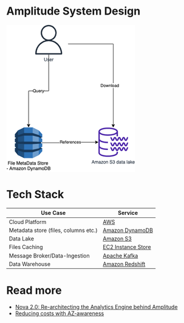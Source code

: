 # Amplitude System Design

![](AmplitudeHLD.png)

# Tech Stack

| Use Case                             | Service                                                                                                   |
|--------------------------------------|-----------------------------------------------------------------------------------------------------------|
| Cloud Platform                       | [AWS](https://github.com/Anshul619/AWS-Services/tree/main/Readme.md)                                                                      |
| Metadata store (files, columns etc.) | [Amazon DynamoDB](https://github.com/Anshul619/AWS-Services/tree/main/1_Databases/AmazonDynamoDB/Readme.md)                        |
| Data Lake                            | [Amazon S3](https://github.com/Anshul619/AWS-Services/tree/main/10_BigData/DataStorage/DataLakes/S3DataLake.md)                    |
| Files Caching                        | [EC2 Instance Store](https://github.com/Anshul619/AWS-Services/tree/main/6_FileStorages/1_BlockStorageTypes/AmazonEC2InstanceStore.md) |
| Message Broker/Data-Ingestion        | [Apache Kafka](https://github.com/Anshul619/HLD-System-Designs/tree/main/4_MessageBrokersEDA/Kafka/Readme.md)                                                 |
| Data Warehouse                       | [Amazon Redshift](https://github.com/Anshul619/AWS-Services/tree/main/10_BigData/DataStorage/DataWarehouses/AmazonRedshift.md)      |

# Read more
- [Nova 2.0: Re-architecting the Analytics Engine behind Amplitude](https://amplitude.com/blog/nova-2-0)
- [Reducing costs with AZ-awareness](https://amplitude.engineering/reducing-costs-with-az-awareness-efc92bc7113a)
